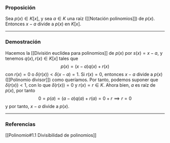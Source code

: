 ### Proposición

Sea $p(x) \in K[x]$, y sea $a \in K$ una raíz ([[Notación polinomios]]) de $p(x)$. Entonces $x-a$ divide a $p(x)$ en $K[x]$.

---
### Demostración

Hacemos la [[División euclídea para polinomios]] de $p(x)$ por $s(x) = x-a$, y tenemos $q(x), r(x) \in K[x]$ tales que
$$p(x) = (x-a)q(x)+r(x)$$
con $r(x) = 0$ o $\delta(r(x)) < \delta(x -a) = 1$. Si $r(x)  = 0$, entonces $x-a$ divide a $p(x)$ ([[Polinomio divisor]]) como queríamos. Por tanto, podemos suponer que $\delta(r(x)) < 1$, con lo que $\delta(r(x)) = 0$ y $r(x) = r \in K$. Ahora bien, $a$ es raíz de $p(x)$, por tanto
$$0 = p(a) = (a-a)q(a) + r(a) = 0 + r \implies r = 0$$
y por tanto, $x-a$ divide a $p(x)$.

---
### Referencias

[[Polinomio#1.1 Divisibilidad de polinomios]]